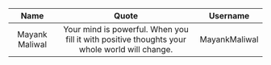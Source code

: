 | Name | Quote | Username |
|:------:|:--------:|:---------:|
Mayank Maliwal | Your mind is powerful. When you fill it with positive thoughts your whole world will change. | MayankMaliwal
